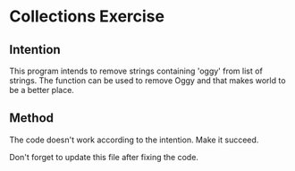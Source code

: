 # Collections Exercise

## Intention

This program intends to remove strings containing 'oggy' from list of strings. 
The function can be used to remove Oggy and that makes world to be a better place.

## Method

The code doesn't work according to the intention. Make it succeed.

Don't forget to update this file after fixing the code.
